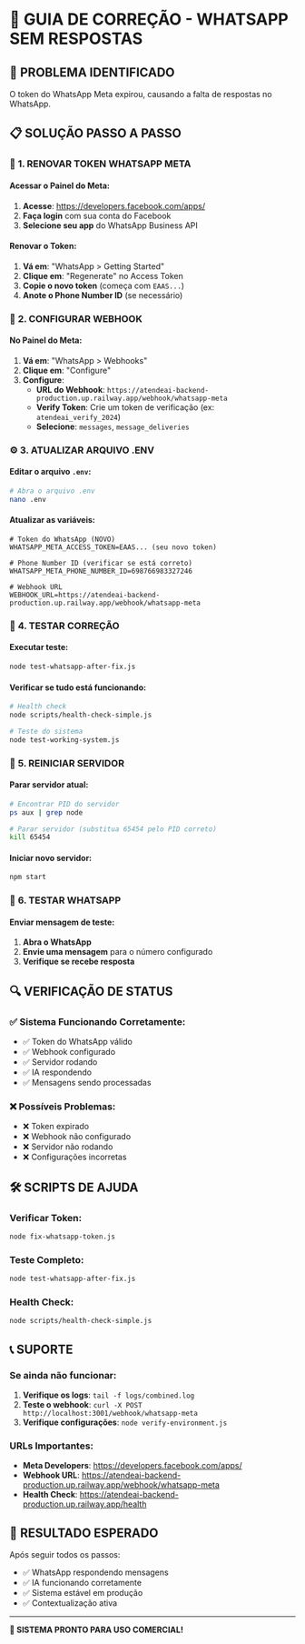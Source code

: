 # 🔧 GUIA DE CORREÇÃO - WHATSAPP SEM RESPOSTAS

## 🚨 **PROBLEMA IDENTIFICADO**
O token do WhatsApp Meta expirou, causando a falta de respostas no WhatsApp.

## 📋 **SOLUÇÃO PASSO A PASSO**

### 🔑 **1. RENOVAR TOKEN WHATSAPP META**

#### Acessar o Painel do Meta:
1. **Acesse**: https://developers.facebook.com/apps/
2. **Faça login** com sua conta do Facebook
3. **Selecione seu app** do WhatsApp Business API

#### Renovar o Token:
1. **Vá em**: "WhatsApp > Getting Started"
2. **Clique em**: "Regenerate" no Access Token
3. **Copie o novo token** (começa com `EAAS...`)
4. **Anote o Phone Number ID** (se necessário)

### 📱 **2. CONFIGURAR WEBHOOK**

#### No Painel do Meta:
1. **Vá em**: "WhatsApp > Webhooks"
2. **Clique em**: "Configure"
3. **Configure**:
   - **URL do Webhook**: `https://atendeai-backend-production.up.railway.app/webhook/whatsapp-meta`
   - **Verify Token**: Crie um token de verificação (ex: `atendeai_verify_2024`)
   - **Selecione**: `messages`, `message_deliveries`

### ⚙️ **3. ATUALIZAR ARQUIVO .ENV**

#### Editar o arquivo `.env`:
```bash
# Abra o arquivo .env
nano .env
```

#### Atualizar as variáveis:
```env
# Token do WhatsApp (NOVO)
WHATSAPP_META_ACCESS_TOKEN=EAAS... (seu novo token)

# Phone Number ID (verificar se está correto)
WHATSAPP_META_PHONE_NUMBER_ID=698766983327246

# Webhook URL
WEBHOOK_URL=https://atendeai-backend-production.up.railway.app/webhook/whatsapp-meta
```

### 🧪 **4. TESTAR CORREÇÃO**

#### Executar teste:
```bash
node test-whatsapp-after-fix.js
```

#### Verificar se tudo está funcionando:
```bash
# Health check
node scripts/health-check-simple.js

# Teste do sistema
node test-working-system.js
```

### 🚀 **5. REINICIAR SERVIDOR**

#### Parar servidor atual:
```bash
# Encontrar PID do servidor
ps aux | grep node

# Parar servidor (substitua 65454 pelo PID correto)
kill 65454
```

#### Iniciar novo servidor:
```bash
npm start
```

### 📱 **6. TESTAR WHATSAPP**

#### Enviar mensagem de teste:
1. **Abra o WhatsApp**
2. **Envie uma mensagem** para o número configurado
3. **Verifique se recebe resposta**

## 🔍 **VERIFICAÇÃO DE STATUS**

### ✅ **Sistema Funcionando Corretamente:**
- ✅ Token do WhatsApp válido
- ✅ Webhook configurado
- ✅ Servidor rodando
- ✅ IA respondendo
- ✅ Mensagens sendo processadas

### ❌ **Possíveis Problemas:**
- ❌ Token expirado
- ❌ Webhook não configurado
- ❌ Servidor não rodando
- ❌ Configurações incorretas

## 🛠️ **SCRIPTS DE AJUDA**

### Verificar Token:
```bash
node fix-whatsapp-token.js
```

### Teste Completo:
```bash
node test-whatsapp-after-fix.js
```

### Health Check:
```bash
node scripts/health-check-simple.js
```

## 📞 **SUPORTE**

### Se ainda não funcionar:
1. **Verifique os logs**: `tail -f logs/combined.log`
2. **Teste o webhook**: `curl -X POST http://localhost:3001/webhook/whatsapp-meta`
3. **Verifique configurações**: `node verify-environment.js`

### URLs Importantes:
- **Meta Developers**: https://developers.facebook.com/apps/
- **Webhook URL**: https://atendeai-backend-production.up.railway.app/webhook/whatsapp-meta
- **Health Check**: https://atendeai-backend-production.up.railway.app/health

## 🎯 **RESULTADO ESPERADO**

Após seguir todos os passos:
- ✅ WhatsApp respondendo mensagens
- ✅ IA funcionando corretamente
- ✅ Sistema estável em produção
- ✅ Contextualização ativa

---

**🚀 SISTEMA PRONTO PARA USO COMERCIAL!** 